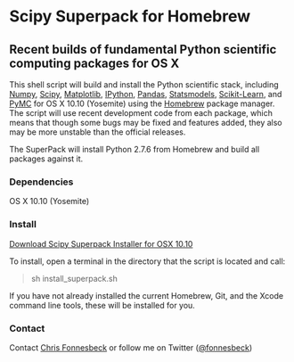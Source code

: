 # Scipy Superpack for Homebrew

## Recent builds of fundamental Python scientific computing packages for OS X

This shell script will build and install the Python scientific stack, including [Numpy](https://github.com/numpy/numpy), [Scipy](https://github.com/scipy/scipy), [Matplotlib](https://github.com/matplotlib/matplotlib), [IPython](https://github.com/ipython/ipython), [Pandas](https://github.com/pydata/pandas), [Statsmodels](https://github.com/statsmodels/statsmodels), [Scikit-Learn](https://github.com/scikit-learn/scikit-learn), and [PyMC](https://github.com/pymc-devs/pymc) for OS X 10.10 (Yosemite) using the [Homebrew](http://brew.sh) package manager. The script will use recent development code from each package, which means that though some bugs may be fixed and features added, they also may be more unstable than the official releases. 

The SuperPack will install Python 2.7.6 from Homebrew and build all packages against it. 

### Dependencies

OS X 10.10 (Yosemite)

### Install

[Download Scipy Superpack Installer for OSX 10.10](https://raw.github.com/fonnesbeck/ScipySuperpack/master/install_superpack.sh)

To install, open a terminal in the directory that the script is located and call:

> sh install_superpack.sh

If you have not already installed the current Homebrew, Git, and the Xcode command line tools, these will be installed for you.

### Contact

Contact [Chris Fonnesbeck](https://github.com/fonnesbeck) or follow me on Twitter ([@fonnesbeck](http://twitter.com/fonnesbeck))


